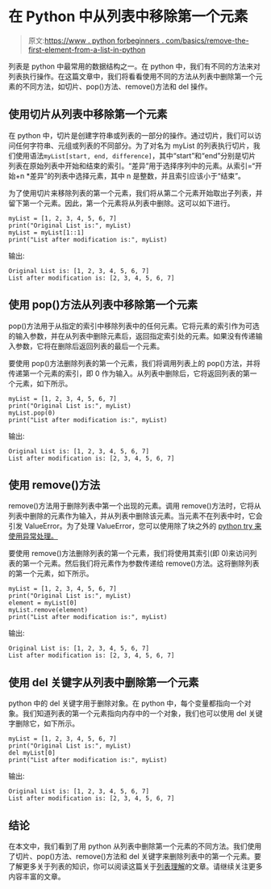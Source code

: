 # 在 Python 中从列表中移除第一个元素

> 原文:[https://www . python forbeginners . com/basics/remove-the-first-element-from-a-list-in-python](https://www.pythonforbeginners.com/basics/remove-the-first-element-from-a-list-in-python)

列表是 python 中最常用的数据结构之一。在 python 中，我们有不同的方法来对列表执行操作。在这篇文章中，我们将看看使用不同的方法从列表中删除第一个元素的不同方法，如切片、pop()方法、remove()方法和 del 操作。

## 使用切片从列表中移除第一个元素

在 python 中，切片是创建字符串或列表的一部分的操作。通过切片，我们可以访问任何字符串、元组或列表的不同部分。为了对名为 myList 的列表执行切片，我们使用语法`myList[start, end, difference]`，其中“start”和“end”分别是切片列表在原始列表中开始和结束的索引。“差异”用于选择序列中的元素。从索引=“开始+n *差异”的列表中选择元素，其中 n 是整数，并且索引应该小于“结束”。

为了使用切片来移除列表的第一个元素，我们将从第二个元素开始取出子列表，并留下第一个元素。因此，第一个元素将从列表中删除。这可以如下进行。

```
myList = [1, 2, 3, 4, 5, 6, 7]
print("Original List is:", myList)
myList = myList[1::1]
print("List after modification is:", myList)
```

输出:

```
Original List is: [1, 2, 3, 4, 5, 6, 7]
List after modification is: [2, 3, 4, 5, 6, 7]
```

## 使用 pop()方法从列表中移除第一个元素

pop()方法用于从指定的索引中移除列表中的任何元素。它将元素的索引作为可选的输入参数，并在从列表中删除元素后，返回指定索引处的元素。如果没有传递输入参数，它将在删除后返回列表的最后一个元素。

要使用 pop()方法删除列表的第一个元素，我们将调用列表上的 pop()方法，并将传递第一个元素的索引，即 0 作为输入。从列表中删除后，它将返回列表的第一个元素，如下所示。

```
myList = [1, 2, 3, 4, 5, 6, 7]
print("Original List is:", myList)
myList.pop(0)
print("List after modification is:", myList)
```

输出:

```
Original List is: [1, 2, 3, 4, 5, 6, 7]
List after modification is: [2, 3, 4, 5, 6, 7]
```

## 使用 remove()方法

remove()方法用于删除列表中第一个出现的元素。调用 remove()方法时，它将从列表中删除的元素作为输入，并从列表中删除该元素。当元素不在列表中时，它会引发 ValueError。为了处理 ValueError，您可以使用除了块之外的 [python try 来使用异常处理。](https://www.pythonforbeginners.com/error-handling/python-try-and-except)

要使用 remove()方法删除列表的第一个元素，我们将使用其索引(即 0)来访问列表的第一个元素。然后我们将元素作为参数传递给 remove()方法。这将删除列表的第一个元素，如下所示。

```
myList = [1, 2, 3, 4, 5, 6, 7]
print("Original List is:", myList)
element = myList[0]
myList.remove(element)
print("List after modification is:", myList)
```

输出:

```
Original List is: [1, 2, 3, 4, 5, 6, 7]
List after modification is: [2, 3, 4, 5, 6, 7]
```

## 使用 del 关键字从列表中删除第一个元素

python 中的 del 关键字用于删除对象。在 python 中，每个变量都指向一个对象。我们知道列表的第一个元素指向内存中的一个对象，我们也可以使用 del 关键字删除它，如下所示。

```
myList = [1, 2, 3, 4, 5, 6, 7]
print("Original List is:", myList)
del myList[0]
print("List after modification is:", myList)
```

输出:

```
Original List is: [1, 2, 3, 4, 5, 6, 7]
List after modification is: [2, 3, 4, 5, 6, 7]
```

## 结论

在本文中，我们看到了用 python 从列表中删除第一个元素的不同方法。我们使用了切片、pop()方法、remove()方法和 del 关键字来删除列表中的第一个元素。要了解更多关于列表的知识，你可以阅读这篇关于[列表理解](https://www.pythonforbeginners.com/basics/list-comprehensions-in-python)的文章。请继续关注更多内容丰富的文章。
